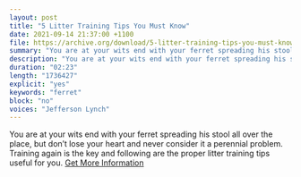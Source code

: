 ```yaml
---
layout: post
title: "5 Litter Training Tips You Must Know"
date: 2021-09-14 21:37:00 +1100
file: https://archive.org/download/5-litter-training-tips-you-must-know/5%20litter%20training%20tips%20You%20must%20know.mp3
summary: "You are at your wits end with your ferret spreading his stool all over the place, but don’t lose your heart and never consider it a perennial problem. Training again is the key and following are the proper litter training tips useful for you. "
description: "You are at your wits end with your ferret spreading his stool all over the place, but don’t lose your heart and never consider it a perennial problem. Training again is the key and following are the proper litter training tips useful for you.<a href='https://ferretvoice.com/ferret-litter-box/'>Get More Information</a>"
duration: "02:23" 
length: "1736427"
explicit: "yes" 
keywords: "ferret"
block: "no" 
voices: "Jefferson Lynch"
---
```


You are at your wits end with your ferret spreading his stool all over the place, but don’t lose your heart and never consider it a perennial problem. Training again is the key and following are the proper litter training tips useful for you. [Get More Information](https://ferretvoice.com/ferret-litter-box/)

